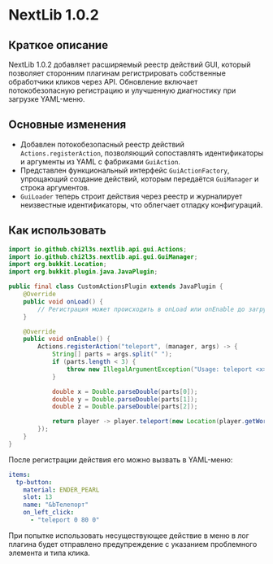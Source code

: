 # NextLib 1.0.2

## Краткое описание
NextLib 1.0.2 добавляет расширяемый реестр действий GUI, который позволяет сторонним плагинам регистрировать собственные обработчики кликов через API. Обновление включает потокобезопасную регистрацию и улучшенную диагностику при загрузке YAML-меню.

## Основные изменения
- Добавлен потокобезопасный реестр действий `Actions.registerAction`, позволяющий сопоставлять идентификаторы и аргументы из YAML с фабриками `GuiAction`.
- Представлен функциональный интерфейс `GuiActionFactory`, упрощающий создание действий, которым передаётся `GuiManager` и строка аргументов.
- `GuiLoader` теперь строит действия через реестр и журналирует неизвестные идентификаторы, что облегчает отладку конфигураций.

## Как использовать
```java
import io.github.chi2l3s.nextlib.api.gui.Actions;
import io.github.chi2l3s.nextlib.api.gui.GuiManager;
import org.bukkit.Location;
import org.bukkit.plugin.java.JavaPlugin;

public final class CustomActionsPlugin extends JavaPlugin {
    @Override
    public void onLoad() {
        // Регистрация может происходить в onLoad или onEnable до загрузки YAML-меню.
    }

    @Override
    public void onEnable() {
        Actions.registerAction("teleport", (manager, args) -> {
            String[] parts = args.split(" ");
            if (parts.length < 3) {
                throw new IllegalArgumentException("Usage: teleport <x> <y> <z>");
            }

            double x = Double.parseDouble(parts[0]);
            double y = Double.parseDouble(parts[1]);
            double z = Double.parseDouble(parts[2]);

            return player -> player.teleport(new Location(player.getWorld(), x, y, z));
        });
    }
}
```

После регистрации действия его можно вызвать в YAML-меню:

```yaml
items:
  tp-button:
    material: ENDER_PEARL
    slot: 13
    name: "&bТелепорт"
    on_left_click:
      - "teleport 0 80 0"
```

При попытке использовать несуществующее действие в меню в лог плагина будет отправлено предупреждение с указанием проблемного элемента и типа клика.
